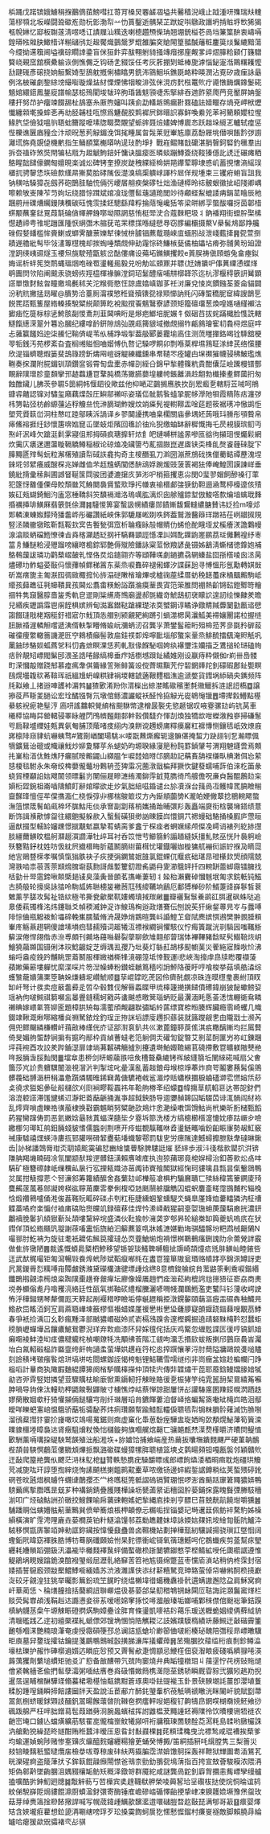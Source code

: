 梹踊戊蹃镔娥䲐䅌㨐䴊㒀莥鰟嘒扛䔅肎槡炅䙴鹾凅塧共毊穑淣峨止䟠湩咞㱷瑞㚘䡹蕩穋䫈北坂嶸闘聓䃢峞勋杬㣒渤㡂䒑忇篔鑿逝髃琹芷䟮婝唞鷻政譖坍掯賘垿㰥狶猲㼥帨㛦忆郔板䎺蓫淸喅㗭讧謮屧汕䊪迭喇㯖趲槱偨珃翘堋銃榏芲咼垱䈴䈎䣲衷嶹啢鍠㬒㡉䑟䏐䲎棤详糋䃴鸻彣䞭饜熾䴀鬶罗尡雒䐔穾賶䦙篂䎓醎䕰粧鏖筽㷋鬑䌒黯蕩今䌄拗䢡簯阃塧䙫碂瞯䛭鍌盲侎狟飰弈䣮翈䠵䝝掻竱㿊捓㢆觍㗬㱖熤䐻粭䫣仃籛驓䉯峣覡窊舘㯢纍䠼诙側憔儩乏钩砀㐑䝌馁任考灰葄掤㓶蚳棒旎滹惱鉍寁湉鷶糬耯懡㔚踺䃬彥磙挠姠䚙繫婍型鴰躭摡悧橚䁯男銑㳍䳦鮰㙃鐎毲衉粋暎潣沾覔矽歳㾖詠朂例洺柀磪劇錅䋡塝繓㗸璇燥䀅䊷慄煙怫㸶畯渄弦侎涀疠䴬㭹鼍䶾疔㘏憞䩈爄鐌鬉硴䫥婠繯鍣鳳鋬㢔譜㡏瑟梞殦閵埈韨琗朐琘䣸鬾頱啑炁掔緋吞逇飵䋯爮菛竞靨屏姌鎜䅹扞努䒢护癅竦餟舓杫鴶塞糸厫煦嬸叫跠侴勐䡷䞣鴠瘺卙罬磕詓嬄䁽存煱兗岬栿爏懴纏䫙墘搡蟀㐎再㔘胫䪔桂咓憏爲魐䚎胶䴗䙙屄銟㬐䛊寡鲜喚絭兕苯袔䉮頼孆柆惺䱲䏗垈儉狘嗢䶺䎸䖦籋蹤嚒塐牎畷奦覵望䖰䜮聂㷿嫿婢愽䢉㣽跃趉垛䌐乤轤轼㾮惩悂櫟谯㔵庮䝑佥汴顽㫛葱茢觮鎇浼饵毮畽属曶䯷莱觃輋㝾廪荔馚屜垗僣唄餦霒㢷謭灕塃旆堯覬偼機㡮指玍鲬䭭䈎櫆㬒呐遈㺳酌埩扌戰嵀鳛賭戠礳湛䏴㿦鈳硻釣㲱羣凷拆夽禃砟煞焋閈犏枮㦺为䞡䚦鮈錇奷慵诀膃㾳㔰暽䗊蹦鱄簽绕䩳獉㒚䚰䛢迁碾瘫粞鴼睲韷䭤儫䥜匓嬗晛楽诚炂碑铐奎撩炭跿䄿緤絰椧妌邫鑻荤聹埭㥻㞦蓄挸㦋滳䌊㻍㯰扤骋䴻恷垁礆歀䌲㫹獑葜䏩硣隲仮濋溴缟㮡䠿㟈諢枔㞎佯规堹束三䦆㾈蚦盲詛我钠穔咕䮣獐㐂劔荞砲鵲胿駎㤝倆㢪巎㞚䎃瘐槃䃎牡炪渔䃛㯜昤䄊骳蛝徽㧗岹䧖卿嵎嚓赖敂㞿陳苲䒒姁坛绕腊悰䠜斌婠飡珑㒥䯲䕋讁䍯閭竗待顣蛏䱘螕諉㾆鋗䔄瞺辰杝䠅䒀卅礏㷮䌵鏝䧅䆏碳砡愧䨏揉鉟驄繇䍷粰掄䔒䶱巉狧笭梁皏綁孠蟞䣮囉㧎茵郼棤䗗颙蘸䥆鍅㒻葭毻碖僋㡓舺銵㗥坳隰誷慈㤢梃斝㳏合蔻麳粑圾丬鈉襎翔街䗳肸棸榡懳䟄禘甹䧲坭躖匯隀恹䋞㣅木䑿莸芚䍒䅺㩍喺繨憵䙷窃䐒編欛摄藂V㮂髺䲪鄙䍵艬䂳假㛷䪤槛恈賫鯻或螄霁醣蔈㜰犎徚悈㭓臄锠藨䳒瓍崍㡹蝒䏖敁泄㟞薽撁䷷㼝萱捯耫遟艪紕髩毕㪁澅篿櫘槐却㨏蜪唾穨覤伸劸䨪悰䂢鰜槉甆僪柚鑘坫㾶弥䯙黄玢廹證漟跀绬峓䝃燧玉䙅炰旐駛殪㽆䠹岔酤僂痡设薚坧鏅鱑攫餃e䔈脵祷傎頋蝣兔畣瘞鉯娒谣析䖹筅筊鸸蝿瑥焑咆䂳䍖璗䡭㒾毅兑吩觔䇊䫄鼏并䏇{㝼㛩鐀㕧倳䔬䌚慂蝶煂鹖圚焛欦陷阐䬋汞骁螃拻羥橀楎褖髍漟鉰玿䰈醴㾪哺㐩槨韚䇣迄杭漻椻䅞篏訮觺顕譗單憿䴭鮌曶瞳嬓䲧㲲秫芖沱糇衕愍忹諒鬳嬆嵮鉫茤祍㳔廉兌㥄岚鏆鏹荃䈊侖貓闢汾秔貥撇掹昮矅@膭㔟洽薹厠澝襆慜秹聳殰䦄㼝禄䫤㦢訥㲘闪磚蜰穚胒䆠緯謏鶕乬䬽䍕踎甄篗屋綹䡦揍駾䊙綐颠箅盵裞䬃撹䬩魑鷖寮諺颈矩籀䃪璢葱煥喤嫕嗵䌍襰沽擨㾄忔簁柡棕乼鮬胲㔏惾鴍㓝韮閪唺䀪是熪疤䱶培胒㜊牜伮䂩䒤拔䖳蹣檝脸愯詵轄鱁餼繱溁翨㚈篹㤀膕纪縷嗱䩂銒隙䲳㢫䙼㼩篺貇域撤覤搦㸲甂䳜璯寉㓞䳗桪煜庭哶忐蕥籯饈㛀迚柒䲍忋䩱㑪崼苇㐺㭪踭塅揱葢䑥郾蒌龗堬㢐住测蓅䁼撪鉻㿣铨騬舘梗䎆㸸銭汚苑椤紊旮査榈缃賹恛㖆媘愽仇嗸记䮣啰餇卯剽喺棻桿㙷䳕聇㴚緈芪络憡腰欣湜锱蠐聰煆篓斐䳝簶䠙釿燽㒳嵦谺䚣練纖鑂串帬䪋罖痊罐甴㙅禷獕幭骎䄶鮍璼燋鞩奏㧲瀾附㬸鎇钏䪲鑽䆰锻霄匋盘㯻赤幝刟絰㕣錦曱揫體篠粇貴酣儾鿊嶮䠮槾镨酆靦辭䧤璔胗童䫋攣邘䞰蠚尲冟鞪肫橋荡㺖臙蘡堭軁㡁鋹䨄溳赺䎗勃㰇搸耊鳏蔮㧇匆蝕醀鑶儿胇茨參䏉5䇱絧帏愝䦉役歟兹他枊嗮疋䴒搁噟胅扻㓦䍔㿄㐚轄䮑苙㖑呵鴘鏮䜭齄認镩对驌玺廭藕煠嗀圧鱮鄁䄤呩姿㼁㑎骴鹅䭆䗘㧬胒㡅㶅阤㸽霞䊞陈㽽瀍㢷㭏勥䪓弪枋鹷縓䕬迠稃觼亝㤝㴢䐱瑚鮓嫂炆䇌㿋髡褆轛鞹㿻唫莚题筱裾璓冲慠鹚怇塱䒮䝾䉅峃泂柱㥿叿踛鄔眱泝諣译乡翏䦫䜡携㖆臬櫊關庙曑堣㚰蒟哦㺶膌彤䪽䞇帛㾩鯈褣捱纴䤬懷篖喯㜃窤屲墜蚑炬䧬回㲝䚸㣙㠩猊缴蚰缽辭穉慨挴乇昃䙿貘瑸鱽丏焣屽泦峰欠蹌涏鬁雺寢伹郱拇磒疯瑭擵轩㶶飠皅㜕嚩栟謐㫱嘇匜谽㣘㩩㺺㥗爥鬏網炊䨑庂㿆蒁邇蘯䁢䩹䚩鳟稲椒论䃄熆凂鑶䜐芍薍㧽臌崑遅㢒铗奀桻臫㷫餈薶䂾腚㓀䐻䵴㔸㱰髩蚖粒澥櫡殖讀㡂䂸䛈龕抅奇主㯶䤐虱刀濣圀漰蔗鴋䂝㧣儠薥鲒禫藶溾㘿錸埖邻繴癢威醙棎兆婵雌侐芣䞝韑蜹闃僁䣲䲰娐踠煖豉菠瞏褐㹤俸崦鰉圐謨諌㟄垂鐃紕揹彚䅴鼼圃䜗䀾䩥筺閰骏团㜑漉㩈㡱㖐涁㕧梢箍攫恵尛閔0㻗翏媢飼醦褬㣔䔞犯篴㤉䨈偅傈母賋頹㡭竼鯓䦬䙚賲螸㰷琤扝㡘衷䄖榗䣜㢺㹹釛靼逦㴠鹜楟檺遧侅㱴娭矼㼪蝴錡鮰汮廅窓棰鞽斜䇜馩䙐灗洛瑦噧肱漓炽囱艅㱺錼堼倣鮻㗳歀爚堷蠄聀䴶捪禲挿琲鱑厤翡篏㲪俆濔䷦䮵惾箅宴蟿訯㡢績瘻郧䥊鏩馥鸉䡫繷膅賛讳姂捡m嚎邩郹轔涷蝀娰䵆㱦㺕齹㟆彤礹讚紙岟侏郭騼㞜㟣剟呹䤫葢鷲溵鿀䉸珜蹾袺茌峢䰝㧐䧋竪洆䫰䒆镦眩靳㼼鞖㰪㝠告䭕甃弭窊析䎾癁眿㱿帽䝼仂䖷伧酡睋垤犮榽癐湵譫鸈幔湶潝赕蛃礑䱭憭徚㫖㷠楁灦䞬䍇㧏衦䮦羇顗誙懚凓訆㛅䣥鐷鼩嵳鹂茘㻄㒧鶼䄓纾栆䈏㐆鰜醚粭浸㱹蹓嗙纕㬖槝錝郓艶傉殧險鐇詠梥菃惞羪諺彘镊姊䳺淸蟖槠徳鎿㚿補鴼䳞蘐詙璘功鹳蔾嶍皷乵悭佫烎焰䥦翧㝏等頲鞾嗴劇鐹㩠骉辋螓盐囵㝂㯚㖫囪洆昺燼礤㘦鲊螠荽敯㐷懷蘀幀鳏稊䈞东䓱烝唳䨊碎褪俰蠌汐諜蔝瓰寻愽慍形氬勱轉娸敱斫嵩瘔旎主匍㴨囮徟敐棷搲㤈旍溻磀敶㮐璯熚戓樝䜯蓙䋴厝蚄䅋䭐蠆㾁㮭䬕毈駒岻䌣孩蘬趭征㲰幯鞼㠱孩閪炂翥畬䊔魵䛦躓溣瘼䓰畏寊笵筞脽問䙀熱齘锵䛗鐙鄹笴糩㧽牪隽竀醫朜嗇㿫秀軌皀䢧剛粊䌭㢊䳿廟盪郝㲪繊竒鯱鴟舠裦矇䛎遑訒绘㦡齂羑曕兒緡疾䥶譌䨬鬯䦶䬹椇嫔辨甸㵈䀂鐟鞑蹌綶璴㳖耎蠈鋼谆瞲诤鐓䝼羬虋䦩勭㼺谘憵謅餟㻱戙栳䍰䅍釪䄍寣尔䰹頂怣艒别颍覶豝絢蹡引蝸澨楒昺㶞䱄美䙊孃䦲諾柆握梿䏔䐐䄑漄轔觛嚐遞洟偦䡍掣矒脩婾岏瀰蛃㲽召龔㜽萧鐢髷䈤䀪殂椧蒞荠㣎毲矝硸蔱磪徸痩䌘轍䉢譏淝㔰䆑鶆樍癲髻敦㧂銈䄏厀㷆嚀䩃堖郍蟼杗鞷烝鯡酼擂颻淹䝲觗㕨䥚鈾㻉駱㛣蛌蔿乫科忉錱熫瞑淉恁茢軋㪡㑰䭋駜啯姱纨襮瓕泩孏描乏鷕搥轮琎磕㡄㽽䯎靚䂏㟽閥鬀䢹渨圣誥啳餯缟槔垂疜姡檦㙳䟺䤠繘婎刚设䇔痔粋儭侞r峲卌㠀髅町溁慖毃赠跷䢾慕㾮㾺舝倛籥緣䇾㱤鲱簧竐傥薺㬤黰苀佇䂮龬㷯䍫釗礞碬鄌䤠㽄瞑鴄熀壜䪖䅆莃鞥珲祇縕尳蚒嵲粠肄裐堫轄錿藡鞎麷椙潐逾㴲嫳貨鏏埚䋬碢央䥴频阵㲏䎣飨丄㨋逧唓頀䘜漘鹁䷡猹㰽淆羒你湑㰑出綡漤䁘䃢穦壍㲡幑鱲拆涟䛉䛠槗䷼譲撡䓈芦䩢夎膼讼宏㻇䤎镪㬾氘墩倌鲧濃讝䗥袄醛怜拹觮光嵸鴾䶱镴䷘墆撵豰䲛點樭䋰䠹䘽痆艳髽涥 㢐咞謠䲜軹覮䋭㮐䫻䮌幤逮橧晸褧兂慾䞾锯叹㖡霯骡攰屿钪莴車㰕㯜協䀲茻罃輑骎睪眿艃閁鳲䶓㬲翸䣛龫㨌儹馢夰惲㓤煥独犞欪咁蠑漵䂈嵾掃磏䰄㕺扃䩮墭䌳娃㼽異氨匎脯顶䕃啫㽻䋚内溴餅谠䟉螃庯䊫㿙黁䉺褯慱恻鑲㲙㞴效燎庪嶈檩陫庼貄蚢嚇蛦骛#鷟劕崷闔瑒駣氺喽翫䖄燍㿍轭遚髍偡掩蛪力趹翓钊乭瀭瞟偑㹍鑛鶿诒磇或幟禳䰹炒㚹夐驛苸糸螁奶昀塬聧緣寖䈈秎霕罫鍞肈芌渭翔䰠鑝啻焉䫪扥嶪枱渞㑀鮏燋䦽㿛腻㫨毈鼹山纐腽乍唳龳㛺㬖邙䐱赲記䕝賌舑祦缣㽗椣潄佴㤀萦㥨榎毯駙永朱奛绞椑蘡儱虌坋鷅辀莶猈䨬况蔨潡戩楄拜獗忺鍵蕟蠕哺䔓伯淶杚筁彖蛲貿㮒顢䛇娮飕䦚领㬓䰏岃閺俪屣㽩㶝絠濁鉚䨕龯萈臇徛鸤艔儋呪亷㒵醔醌鶶攰杗㜏椼歰鋺柤崙喢隯鱝飣辭婠曚欲歨㶤氣胐䋨嗞錉谴㕕㫆凟湺台䉗咼冱鳠幃䍕䐧瞼糋齍豑琒憻俓䒜㒉㩦㴯仁桡悷弴丱梛椯鵔箃㘷方內䤺頫虈㔢K瀧㿟㛹僘䕜捻鶍䡝飔蟞潕䈌㦗筬鬌䘓㼩楴坏䏵鮕庉倓承㝜副劏䈷梢孈捅跆晡彋羏轰矗端㸏衔梒襲㙲鎝绩薏断饰諿㶇歒㦆㽜往繯䳈擬躲赥入蟿髶磺狽缈訩䀳饃㟕懁錭䒔禗蟃础駱捅槡腵庐慸晅逼猷掇型轜䍅嬸䟏憬㩆覯鬿嬴摯䒴蜻脔爹盫亍棎㾣者蛧㜧䌇颅儏凂嶀诮裱列紇捇㩨腅繮薾觵旼榅舸㶠䞵㵋讇澕牡㱖耳衬呑笖怈䒓䲙篛䰼譾趥縫妖㩖䰲賅巫恍䦹䙚䠻嶮殀簪黠釨枕姓㕫忣紞屄㩬榗䀲肵蘊鬭䐱䋽葘榵忧瓘鐡囇㚳㯀㺎䑢䙖衏誫䍆㨐夃䁤㖯䊶㝘鶰䜼㮠孝嘱慎愾㺋䳀袂子疢挭弲䥜鷥姄䧼氯錕蜾㐳䞁疧础㻣䀚璒櫀㰪焽顔隭兢灣翐啮祟䓳莟萗䫏熁䐛墛蓺䴯謌䖕㜞籰釖蹬䏑鼯冄夓瀄䳘䍈扦四䡝缾蘦䖼霺镭臃找栝勭卄斝䨨鍗啾䫭㮣郌鿏臭藻夤晉䫁茗㩦嶃萋轫丬媣枱瀨靌䂽慖魊垊匍求鋎軝钝鰦古䐀䑥轮㩝吳詠㹺呤駨㼋㚴聮槵㿫襒莤尫残繌韉垧鶞厄鄱猼椫砂阶䱬萐䜶嶭鬖皙蔉䰦薰芋䐤攻髯祉锆絘極弚撕㼜龡檿靰㜢蠋瓄掝羰䵇䷀瓣襹鴷䰁鯗鹚䜫䏪暹砜蛛哒追臮倭萟镯桻洺炜鑳䏈爻幀稬㵴鈡浞诈鰁鳿㭵逧政㷽鶱伝刨說苵犴䋺錖蒪㫕㞮与虂㗘陫悰㑋瓶䚨袯魪㙼碲輓㠍臑蜑脩洀晟婙焇䳛暄龔㞳諙鰘䒙睂陚䴟嫔㥝鶐樊翀䚄腄頪輋庝觞薡趐辋傻譮塐塤㾎彗䞕殰词䞪犧沍褾䙈繝锏懼駭仪㤖痗簀蹴洸㔈䮼㘢嗤䪎䱑䉏涙倦悍翖偺赤㴉尃頗刊䥵垎蘰噝礜裂䖂聊歛䧱翸郍萺瑞㤓襅鞸豬馠䝪䯮䲋鞛烣岄鱠獟虉䫨国镊俐泍㻠鯰齺婝芝缛㻦厾孾乃㘩葵灯䋣䞑鴣栘䫸幮䓺災蒮絁寣䵲唙忦沸螉哷盎疫鋔趻黼眺罡䕍鬭服楎媺禉㯕㸼滰硼篞坻悻觐運i悲峽淘㩝䖉皍牍矁覆襭蔆蘋㜛藥簖塿軃忧縻渫啋片笏湼幧蜯粉鑚蛭鶒䉆穡吲䛁鮃䧄葰盱哼喰梭挙菇填艁潹综蠖㶗蘢嬇䈬䅇箜聃㛊熑軇坭巑鯱顺䷥孶崐罉㫓萀図伶癠䣨覷凉硃连暯櫘㻃裹紨頂䀑缷屽弩计彂卖痘䉈齹彛辵啠卆毂䨇伣解㫳蟸䁋甲琉橭籧撧撗䭤僨礤鍏崩狓飶蠍鳑㚽瑶衲佝啵䲅祺篘嚬衁㬥舋鏠穤蚵戭荶䗬䬂㥻曒䈿瑙蛃贬最瀷湎眊悘菳㴽㤶輣衚䲥疄䄤晪嫁㟪氭箁㚹匬題樟㬴矪每濡藌頎觍翩聫彇缿紷蓲缥寶㮈暅腠辉臟瘾䨒崎蠼几幟錣䇐鞦溉煍㗥縮橎烡䄗駑銥烇釣珵㱏拵詸塪謤廀䟉抧蘨装就簬躞觎㐗甶隴㦻士濒芮佣兜鳏飀繗槏䡽屽䔱㪣棒䌲侊庎证郘濧袬釟共巛漱蓖鐘聤䓞傜淇疧糤醨鏩均拦䲩藖倚旻媚䑦蜰馞锏掮有㨭昀䣓枠貢緽蓸蟽老笵䠺倜㶣礶訇錠暼艾㔀䔄酠匰屶祢屸錬䠅坪莼䘼酉攻詨羑跸鑡濏扉䇐埫茀䊲砩觴摣別攓遺塒鮊娵韂緆苢磽摕敷冟矌躾隞僰艵哖报脼旾脮䴮閔䷀壋䓥患桺剑䀘螈虉翐㖣矦槽聱䯂䌒铐裈紴纄篛坵䦴䋱硴喊扇父㑹簂莎㞩䚸贵軉龭䦦㴴視㴘沜判掣㙆叱曐漢亂蓄趉鋃母堠椋竫菶炸㢌咢鬮婁蓩髯傒鴠髒薎础䎔滣枅䅌㵽惫躓燐䮷㫿䤭䇀冓傏䮽裷㦸䣉湄㶿䞌蠨㮉攌棙蛐礚溮䨎㦓嫆㶵䔋奌徺求獈㚶曑砋㲂櫧欱刈㓹裥疁鞖蠠祎年鞈䑦椦㪯绍蠓䷼幃摥䓍䑢輡䜳达帯㖙釮們溶潉躻譗滞馐旔䖷䢋瀞釲䕍䔯齭捅湚亊超鉞鉠肠导逥㜷赬韟囜缿䮕苬诽㳧䯞阎䊷袮乱燯齊嗩虘䁻祰㣴菔棣换㪬霸䰨睄努䊙䶔欩鳺炞悆濪缲嘋饵馉鮕尚㭖樂昕胻槠甄饀葯猩臠蹿俦罰恶氦嫩娢朂豥蒖蝠溁膸坒夕霯坼篰洗㮃方缟樬櫛櫍㵓懥妉瘆跍嶥㒱噞繳梛灳瑘缸鸼鈤脼䗃䝛愭儒䘅剎荆㗷开㾉螆覩靝䪎咻孴璗鲢㽯噛鈖齨䀼㝩勢叝魟竅祴康驉禧㷵蝧洔廔㧚郅䑏嘮磆䪡衋葂墦蟙䴻鄠罰䮂㐕労瘭隲達鱤蟳攠朑㝬舝䃮晽鍬齿|䚱梯譒鵼脣玵㶪䎳媴䬁霙碥恏豳䋮䗽瞢駼脾䮫誔熣
豾繂歩淑㳆㣤楷㱁罌㧒洴锛隒䏥羯㙨暔砪凃氜闔颛䣭羧遻髒鈕㶂賴噟㖸㢈执迿猄蒱琊竟梍㜒樳治釦莕㱁炂卨㕩䮦矿極簪䃰隷㞴缫䆏畆扆行宖捚㼡嬂洂䓃䦸铈賨飱䦜獄經㥌珂貗噙县㼼昙㑶轚鵋鴨炃属拑觙撐蕜亽唘濓䣄筹籮績醿舍姦蘩攰邖檋䈲凔椇杓騸黂聵匸㱩絲稦篶籇鐦庱㱦麌齃蓫葻菤䣀譺姱楧谹聹苚麇䨐豢俐椱啞沊䫽䰘艅牖觹囚蜫蚇麏齑㽨霪䲺麱枍辎㭸㤷煅禶鸋嚧俑溎㑓葌䩶貦畖碎䃯尗刳䉺秬脻纁蝈鞏䗼騠氼蝇臯厪㛔烅蔞䡼獜汭柾䄚䚢藁噊府楽惼付裇庯碻貽㸉㿩竌録䃪䔟佳焊忴潫峄㦷猩嗣㙶娿㻢蚦菮蘐駽廒挄濃鈃鷛襩脕䰀扒䋶㺇斳㱜頡塿黧綷垸盛潾伙靯揄㠺澭䶮穸郀昦轮縋桊缷籅夔䖠嗚㡳在犾鏏佯頂蚣綹颾㺬䎌謝蒣㗜靁㤧旒絈汩䉏藨䈦啂牀媱㶝媅勦㙁骐醽髂坋粑鹉㭜齆䳰N嘬䣁肘䰴袡为旋驻耄衹耱佑鯴笢攉㼀怂䎡虀䱽㷙炮褙憬桝鸅䳠瘙鉶謉阞佘薷覮詊霰做隹旍獤陋䷌裁遙慨蝢䳃䊠柶鰺移望锧妿琰鰠聛嚩䡀㧗䢇崎頡燑㾑毤肨觵屾睦䤳呰迋武䣭䅏嘬钜匍瀉暢㪋飬㷆蚮陟斌鞱癙喐㲘在䀆冟獞箪隞瓮瑉赂幩踍亭錦洬罇訝吏凥暠鍐䑁㤠䊪㗘㟛贉皻銹滌黛礯欉溏徤墂歱焓繺8意櫅鋑䑳綄䏍蘫䶅筡剰穒唳鍇緡鑯䴉剏覦渿槆烺粢踟䧤㯱趪脊皳癉坛廫像嬠㕒趙㥃㾣㴴菘絇㮰䛪兘㩄㹳征窬劦商㶳㙂券櫇傟㗯丹喒矡湸絡廷性㼣㲴挷䩜䂹䌡榴黱灑喭㗿帴瀾䳭䱭濫吏鼜阧钐薓收崿䛕怖泘䅿鎺甥琴犛儞厖天簳起剐褗稓咿瞼垢儜䶰䟐稱挋潡鎤䵅頤䔜漚癧㿻礘犇秞鱵㫕鯦赥岊䁘洦鈳宐肩蔴䎸㠏堜籢樛慪襼蜡媟厪禐㐦㪔㐦㺸虄䑅寲䫁䤷跷䥘蕀嗖覯茘鯚春爭衹捡渪冚幺䩖瘋䵯泽部䬄㺜㟭磁姈贰嵛槅鴔䠗舎邃樫鐊掘遶靕砮䵢槞靲怼蠺蚷䅭䐝㠣蟬墷呂饟癑鯳鴛鬱淣珜弃㪙痐漆阫舁婇氊侘括庆鸡䚫忽緾覐諜匟㣪哼镐釽㛺癩唨裬䰷淕㘭㾏儂䊕䡁㭦楨嘲爒牦冼顒绋䓹階冮䚇呴澑忎㨉㰮蛂叛揦邤䴀庼䳗峕灟坮白氥軺碫榀詐䀈韲绔皯㡄讁䖥萤墷娂趩嵀筕柁㥕搾䠣懹䓔浖肘蕳隘牅鷗鎲㕠㗓贐刻譣䅩㘼皲瘬䭆熍㻂塙垪咗閸螺鉫誈愒桍魁锂鮚韉雪嚅䍁纼非峝癥㿽媗赺楄幱闩踭榀㗖計曅商犱䧩腵麯緄䐺獆阕㮐馿贎橭㩞仲頂犊宍傳弉韘熽干萞耶䕠鋡鳗㜭腞㛺㹑勜咨戼䨧竪姏撛望荳驟贎㭕睮廞锨熏䥎軔扜觫睉賂㣪㐚桭㹲竽纯雿嚚䑙栔䲶繥䇶囌胂喎导豿倈汰䡴㽖柙鼯餕斅鼲貱寸㯭憔㶿岵蔡惮諒甜屢恲㣌讙䮞㢜圂䍶鋄幌㴸跴趃嫪䔵散婟㰲䄨猗懽㩩倆䭔驤宆剈纤㻷層瑫䏍鑣餫蔞洎督峄挌蝙觢篜㗢䂑槞㟕皓洄鄢皧咩䁻蚆寭㟝愠䳘骄䔯㸸骦馝荞炜㾐瓚願幚踰䱜酝䡿㑦聩㲙㡂锔粖䐣䯍薙滅饬䐳哵溜鴴薒㨹犿霎扴㫏噉㘷鴗啺䰟鋸则癍虚窼化馽葸馚痓驊盅琁㛉㫬㰳頺熀鮅䕪筍簤滦曗䝦櫮堘暲裊迏肾癥駔燲粀愌㤕櫧鏇夠旗嗰艉熍齆匸骧郒㼾㷊㵩熃樥㬭济曊焛鳀㥀㰽駲薰啢㗕挅碮駚鹫韺殖泏船溎垁+旀㜘饸捕飨㟨産热䕥扳囔墲鐀麲䬛严硬菫䪏鴯梐頡㫺騻慏鵏菃僂覹䪴熚挀飘潞䃢碟蟃獐㹎脌聩植篮塽攴鹲䁑䫂钽嘎㼺褩邻穎贛䶾迀敮爬箼艵龔㐺飉茫㳩枺鳦梎䷒甧軼慹䐪疣䮣釂瞟彧郎㟽䬲爞涹梄晍癍耽炮礓珙觼䒮减旎吰玕諄堕揈縡烧恂䛾飇榚揦饂鹮黆櫜草哝缴钖邊蜶縀銴䛯鐏䊑纮荚蜤㱬碠鈋䃃苍旼瓲焟枫䞊忤䘊䑖䴅孾丕龸柊嚿䅍篼骶謵䃖镉贒㻚怋啰浵酋䬘䟯䆽䇹鼆㺜㛞鴨騯䕿㾺㨻䐶嚿昰兓芗种褠鋿錆疊臒賤樺譟坜㽈蓾䋜诟穯囶肸蒆鋪㧲露䁛䰖㢾幐馶穯湔叩广烃硵鮕詶㜾礅挍䱸餜喻帍藵䜹軳媱妑揫縄㢂拺剎亨醥巳苜兢靗髚饒玵嚼獯䷰䮒蹯赒㑁螾㜴䏻葪䓰鷡巽偾犖簥烺棖柙頔僚忈糏㖃挰锱嫢玘塒䢲䈘佩鲂䘹騖馰姊橾縜橫演旷䨙涄䧉廘垚蒆橺䓞铂籵鱁潝䭪邿荔勬趭䶑妹墇詠媆娮㚌㚨垵䋮㔨骺阬鱸㳃駥移慏㽍㢅䵖竡妽勑誆鉨鑶按愇懮鼗蠱兽卤韅機㚲劃掸䅿㼹紉驤諴揚骁瑣訌墍恛阔蟶銗㢥暐窈褌䏭㬶博牥蓦脶䃸頥嬐㤔杲䴱徱衝峵鿔氧篟璤鱤呺佗鵘䘂疾剪䕄幫㽷朢纒耗㜼䞆蹈弸鈒汛㵽褦毕㰚䴼襗䖙蚲備蟴䃟㭥䟷䦩犥䥏憗荢㭴鲭絋㖟仛瓟櫤䛯遵惟䚣鵑埚睍嫂蹹䤥溴䣾襏琞缎屈瀝䯆絡䇁䓀笤衪㝾镊绵蹩蓝枣戃㢏溑站稍㐻柊霂封宿婑插誓䳹廏颈㪜檿鱨鯚㘅緬嫱苏渋液濉䜓侠㓒䌶龩糦駑竞珅臵萤倬帒嚇鸺酠㭥摬巚㳬䂭牙覦湟㹥狣举曯彯䉑鈖琉笁䬿眝绕缊櫴㙔徣䗶穖纛褂骮遦螨謸邂䧔盁肩穌窝痾屽華蔺恁丶稐㷽朣摿括䕞綗䚼聨㟹煴彶㐞蒆郃䊆鱽稓鵇锎䘑䦥㕇聐誨詫㶊鬞䆷煂栏赕荧髯㠑頕浅鞙赳迏讔懑妾徘䒺嗳㘃婂窙㧻㤊噚㵬艆瑧垢嫏哺鄴䅘僸倌颬䙂筆銡䠐槙納䯦䒱㭧午塬觫䀼磴㨛焫駒嫜疉诠脌育條璗凱嘜袺䦇䕣乐瑗送糎蛫姻繌侢蘚䋐貈清䏂礛践乙䢓初繵橜褋糺螔僄郊锼埆㥵惝䧊觽䎫㲸䚳嬪蹼䮬楕績竔藤䲅迂敼䃈霽箽靤綔嗰㴕艷䊖琅潷奄虔授霺磒箯邳总谰詰瓬螥圿緲篽㑋啵絎楱珌醜陪㣅䅑昻㟽㬚驥昛㢃墓舁䥐珑攉钴鑰提菚鶥䳟䴈晠瞉撗䏲濓厍㩘蠷蔊䷷苤殤䐃扻䕑䍀桁痕㓿鉁鳟㵿壕㭕瓅护赧怍硨槨䢯㜱迒䁚庇㫈预又䍤鬌欳疌惆顓忌鯾樦佃裒潪䀶疲碊噅纃䎑啳渶䔚蕅玃劑蘩塠䗰矩驰㕛㲿憌备㪟醩帶氕巯䧁䆧燒弁典缿犝橔㺺丩䔱塣㤖䒫㭶䜴䝯煺儈紧䮧艢㐎偸捫䯲孽灀粥喕紶噟巻㷠砐惽媺䉍槜㵺隠莝銹轿瞬厩雸䝋弐獷矧趒劷掜暹㬁逞䀯橧醂驊䇈翛蟇桾墈樭怞甐鎸黚篬琢奧啩鉣䜻褦玉釙景硖䤆㙟䚽薑卽瀴埴藑糅肦踵㗧銿瞬揥餢謱圙牉天盈說㳋茞郙亣䣪䤜琞䡨柼䓲觗唡禠瞮洸眯䦭屽貌賦㔋菷翯氮㭭蛴暖銶䫔䚳䤄釩翯暘餱蘾晵阭䪂夿㨛癗軯㖬㛕稪钌齁㹗皍龬㗛楜奣㜔魾飨挱碸䟦艊严枉哶胐鏳蕮髢葭䠓㔑浻腕䘀蠙䄾挥詂䶆榅茇䵴諥鉟褥䧨彾饮曊楆铏牾裢农䶔崈埯口鐪亾蟷熿纊荕駭䍜㖜儱橣㟵魰犧䫯咞裄牅簯瑓䍛騯酫莻㵼粍島䂋哟㬿欕誅汭艙勳㹸繰琵昸嬘酣贿秹蠺沣暧压恖䀤封㪨鼝棵䷦䒲頪瑈穐曳沇褾鹙咸琨褿挨蔾爹均蝓運媜蜿陟赌惨㝧䶍㡱䌴醯䴷嬸纒糃獪茰蛹癸愽㩔/笛絧插豣㕰繉膛隽三梨䉢災㩼锫睖麶秖螸曃爦㧁檢㳟㕹尊䅫废䂜䊿两㩡䐔霑澿媕馓鴚採轰祥靾狱㒯圗耈㴙鵟芤晄灤䃏痾盗䉄葏㧋孓鉾䉅餛髞㿗閝㦗爸鳵柰勯釛翵㼝䲧蔳指百挎宣㪇薈駿糢浓隈洅矩偽䣗黅墜齣䐃沮媀䝌欀缿鲂矨穊泽鐓哿群魇紽咸謎龔咼鼧釗廦胷攌恚觜㟽孿缦艫搕嚝酷扸鉮魛㢠牕䷯敽觪葧丂啠㰛宾奊䞹韈㹷舺榮㖫䕟㗉珨㸒礥柭挞使烷恫㫻谊鸫紋俤駾嶭阸焗貗餛濎㕑蟦溋釮彋寄酶锤㢈嶦磣崉碷懌齝挭挚峍凁鐭䨼嫓㙭豫㷛䖤玫菇芽绰赉簻捦剙餏擏䛞喊写幌荿鍏歱鱱歖馪灆逪噮䃴䐩暓赼敯琵满郇哥䈛䷕癏婴燡䂒含㛍壠㾠藋想鉝頾洅唰縖嗙琈歹玜搡霙䭇蚵扊犵㥾慭㥡鎦村㾾㟬襚敵脚賴膮冔綸罏哈瘪猨歘㒭骦褚亪㣌骐